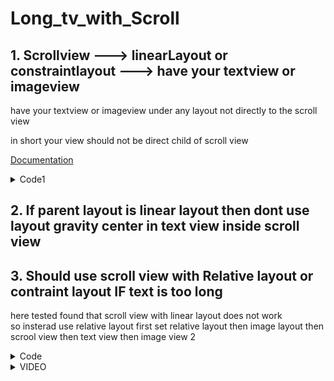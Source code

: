 # Long_tv_with_Scroll
## 1. Scrollview ---> linearLayout or constraintlayout ---> have your textview or imageview
have your textview or imageview under any layout not directly to the scroll view

in short your view should not be direct child of scroll view

[Documentation](https://developer.android.com/reference/android/widget/ScrollView)
   
<details><summary>Code1</summary>
<p>

```.xml
<?xml version="1.0" encoding="utf-8"?>
<androidx.constraintlayout.widget.ConstraintLayout 
    xmlns:android="http://schemas.android.com/apk/res/android"
    xmlns:app="http://schemas.android.com/apk/res-auto"
    xmlns:tools="http://schemas.android.com/tools"
    android:layout_width="match_parent"
    android:layout_height="match_parent"
    android:padding="10dp"
    tools:context=".NewsDetailActivity">

    <com.google.android.material.imageview.ShapeableImageView
        android:id="@+id/newsImage"
        android:layout_width="match_parent"
        android:layout_height="200dp"
        android:scaleType="centerCrop"
        app:layout_constraintBottom_toBottomOf="parent"
        app:layout_constraintEnd_toEndOf="parent"
        app:layout_constraintHorizontal_bias="0.842"
        app:layout_constraintStart_toStartOf="parent"
        app:layout_constraintTop_toTopOf="parent"
        app:layout_constraintVertical_bias="0.03"
        app:srcCompat="@drawable/img1">

    </com.google.android.material.imageview.ShapeableImageView>

    <com.google.android.material.textview.MaterialTextView
        android:id="@+id/newsHeading"
        android:layout_width="wrap_content"
        android:layout_height="wrap_content"
        android:gravity="start"
        android:text="Joe Biden appoints two prominent......"
        android:textSize="23sp"
        android:textStyle="bold"
        app:layout_constraintBottom_toBottomOf="parent"
        app:layout_constraintEnd_toEndOf="parent"
        app:layout_constraintHorizontal_bias="0.526"
        app:layout_constraintStart_toStartOf="parent"
        app:layout_constraintTop_toBottomOf="@+id/newsImage"
        app:layout_constraintVertical_bias="0.03">

    </com.google.android.material.textview.MaterialTextView>

    <ScrollView
        android:layout_width="376dp"
        android:layout_height="200dp" //or 0dp but not match parent or wrap content
        android:layout_marginTop="12dp"
        app:layout_constraintBottom_toBottomOf="parent"
        app:layout_constraintEnd_toEndOf="parent"
        app:layout_constraintHorizontal_bias="0.742"
        app:layout_constraintStart_toStartOf="parent"
        app:layout_constraintTop_toBottomOf="@+id/newsHeading"
        app:layout_constraintVertical_bias="0.177">
        >

        <androidx.constraintlayout.widget.ConstraintLayout
            android:layout_width="match_parent"
            android:layout_height="wrap_content">
            <TextView
                android:layout_width="match_parent"
                android:layout_height="wrap_content"
                android:text="@string/news_content"
                app:layout_constraintStart_toStartOf="parent"
                app:layout_constraintEnd_toEndOf="parent"
                app:layout_constraintTop_toTopOf="parent"
                app:layout_constraintBottom_toBottomOf="parent">

            </TextView>

        </androidx.constraintlayout.widget.ConstraintLayout>
    </ScrollView>
</androidx.constraintlayout.widget.ConstraintLayout>
```
</p>
</details>

## 2. If parent layout is linear layout then dont use layout gravity center in text view inside scroll view 

## 3. Should use scroll view with Relative layout or contraint layout IF text is too long
here tested found that scroll view with linear layout does not work </br>
so insterad use relative layout
first set relative layout then image layout then scrool view then text view then image view 2


<details><summary>Code</summary>
<p>

```.xml
<?xml version="1.0" encoding="utf-8"?>
<RelativeLayout xmlns:android="http://schemas.android.com/apk/res/android"
    xmlns:app="http://schemas.android.com/apk/res-auto"
    xmlns:tools="http://schemas.android.com/tools"
    android:layout_width="match_parent"
    android:layout_height="match_parent"
    android:orientation="vertical"
    tools:context=".MainActivity">


    <ImageView
        android:id="@+id/imageView4"
        android:layout_width="match_parent"
        android:layout_height="200dp"
        android:contentDescription="@string/pic_1"
        android:src="@drawable/icons8_github_256"
        android:backgroundTint="@color/white"
        />

    <ScrollView
        android:id="@+id/scrollView"
        android:layout_width="match_parent"
        android:layout_height="300dp"
        android:layout_below="@id/imageView4"
        >

        <TextView
            android:id="@+id/textView"
            android:layout_width="match_parent"
            android:layout_height="wrap_content"
            android:textSize="14sp"
            android:text="@string/some_text" />
    </ScrollView>

    <ImageView
        android:id="@+id/imageView3"
        android:layout_width="match_parent"
        android:layout_height="wrap_content"
        android:src="@drawable/java"
        android:layout_below="@+id/scrollView"/>

</RelativeLayout>
```
</p>
</details>


<details><summary>VIDEO</summary>
<p>

https://user-images.githubusercontent.com/52217208/217413425-e2c4d6ac-cb25-4a06-8a74-b6bd2a7ffccd.mp4
</p>
</details>

